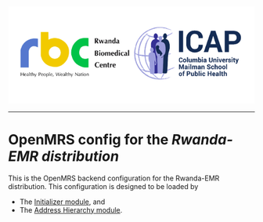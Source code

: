 ![alt tag](readme/rbc-icap.png)

-----

# OpenMRS config for the _Rwanda-EMR distribution_

This is the OpenMRS backend configuration for the Rwanda-EMR distribution.
This configuration is designed to be loaded by
- The [Initializer module](https://github.com/mekomsolutions/openmrs-module-initializer), and
- The [Address Hierarchy module](https://github.com/openmrs/openmrs-module-addresshierarchy).
